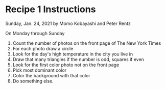 # Recipe 1 Instructions
Sunday, Jan. 24, 2021
by Momo Kobayashi and Peter Rentz

On Monday through Sunday
1. Count the number of photos on the front page of The New York Times
2. For each photo draw a circle
3. Look for the day's high temperature in the city you live in
4. Draw that many triangles if the number is odd, squares if even
5. Look for the first color photo not on the front page
6. Pick most dominant color
7. Color the background with that color
8. Do something else.

